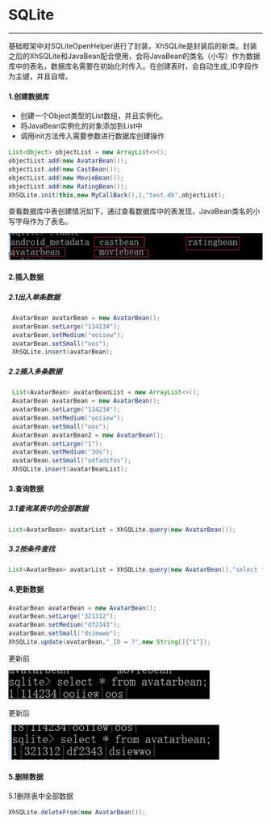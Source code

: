 # SQLite

---

基础框架中对SQLiteOpenHelper进行了封装，XhSQLite是封装后的新类。封装之后的XhSQLite和JavaBean配合使用，会将JavaBean的类名（小写）作为数据库中的表名，数据库名需要在初始化时传入。在创建表时，会自动生成\_ID字段作为主键，并且自增。

#### 1.创建数据库

* 创建一个Object类型的List数组，并且实例化。
* 将JavaBean实例化的对象添加到List中
* 调用init方法传入需要参数进行数据库创建操作

```java
List<Object> objectList = new ArrayList<>();
objectList.add(new AvatarBean());
objectList.add(new CastBean());
objectList.add(new MovieBean());
objectList.add(new RatingBean());
XhSQLite.init(this,new MyCallBack(),1,"test.db",objectList);
```

查看数据库中表创建情况如下，通过查看数据库中的表发现，JavaBean类名的小写字母作为了表名。

![](/assets/db_test.png)

#### 2.插入数据

##### 2.1出入单条数据

```java
 AvatarBean avatarBean = new AvatarBean();
 avatarBean.setLarge("114234");
 avatarBean.setMedium("ooiiew");
 avatarBean.setSmall("oos");
 XhSQLite.insert(avatarBean);
```

##### 2.2插入多条数据

```java
 List<AvatarBean> avatarBeanList = new ArrayList<>();
 AvatarBean avatarBean = new AvatarBean();
 avatarBean.setLarge("114234");
 avatarBean.setMedium("ooiiew");
 avatarBean.setSmall("oos");
 AvatarBean avatarBean2 = new AvatarBean();
 avatarBean.setLarge("1");
 avatarBean.setMedium("3ds");
 avatarBean.setSmall("odfadsfos");
 XhSQLite.insert(avatarBeanList);
```

#### 3.查询数据

##### 3.1查询某表中的全部数据

```java
List<AvatarBean> avatarList = XhSQLite.query(new AvatarBean());
```

##### 3.2按条件查找

```java
List<AvatarBean> avatarList = XhSQLite.query(new AvatarBean(),"select * from avatarbean where _ID = ?",new String[]{"1"});
```

#### 4.更新数据

```java
AvatarBean avatarBean = new AvatarBean();
avatarBean.setLarge("321312");
avatarBean.setMedium("df2343");
avatarBean.setSmall("dsiewwo");
XhSQLite.update(avatarBean,"_ID = ?",new String[]{"1"});
```

更新前

![](/assets/db_update.png)

更新后

![](/assets/update_db.png)

#### 5.删除数据

5.1删除表中全部数据

```java
XhSQLite.deleteFrom(new AvatarBean());
```



